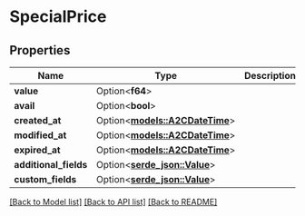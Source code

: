 # SpecialPrice

## Properties

Name | Type | Description | Notes
------------ | ------------- | ------------- | -------------
**value** | Option<**f64**> |  | [optional]
**avail** | Option<**bool**> |  | [optional]
**created_at** | Option<[**models::A2CDateTime**](A2CDateTime.md)> |  | [optional]
**modified_at** | Option<[**models::A2CDateTime**](A2CDateTime.md)> |  | [optional]
**expired_at** | Option<[**models::A2CDateTime**](A2CDateTime.md)> |  | [optional]
**additional_fields** | Option<[**serde_json::Value**](.md)> |  | [optional]
**custom_fields** | Option<[**serde_json::Value**](.md)> |  | [optional]

[[Back to Model list]](../README.md#documentation-for-models) [[Back to API list]](../README.md#documentation-for-api-endpoints) [[Back to README]](../README.md)


